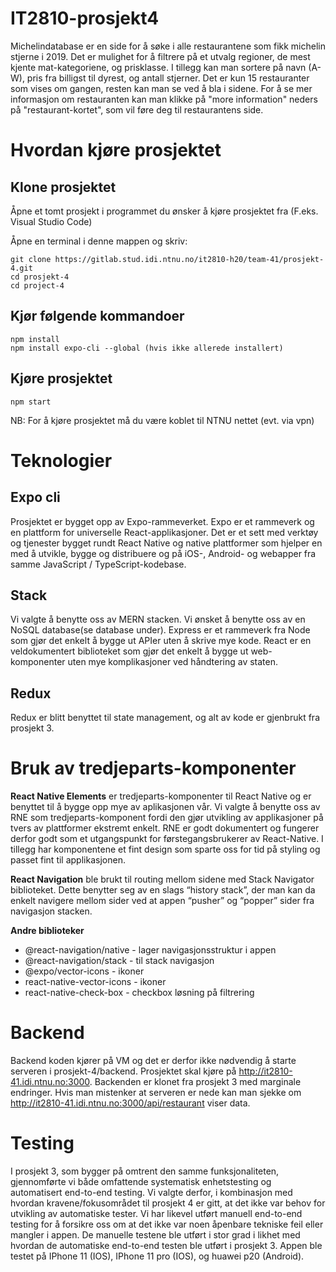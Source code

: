 # IT2810-prosjekt4

Michelindatabase er en side for å søke i alle restaurantene som fikk michelin stjerne i 2019. 
Det er mulighet for å filtrere på et utvalg regioner, de mest kjente mat-kategoriene, og prisklasse. 
I tillegg kan man sortere på navn (A-W), pris fra billigst til dyrest, og antall stjerner. 
Det er kun 15 restauranter som vises om gangen, resten kan man se ved å bla i sidene. 
For å se mer informasjon om restauranten kan man klikke på "more information" neders på "restaurant-kortet", som vil føre deg til restaurantens side. 


# Hvordan kjøre prosjektet


## Klone prosjektet

Åpne et tomt prosjekt i programmet du ønsker å kjøre prosjektet fra (F.eks. Visual Studio Code)

Åpne en terminal i denne mappen og skriv:

    git clone https://gitlab.stud.idi.ntnu.no/it2810-h20/team-41/prosjekt-4.git
    cd prosjekt-4
    cd project-4

## Kjør følgende kommandoer

    npm install
    npm install expo-cli --global (hvis ikke allerede installert)

## Kjøre prosjektet

    npm start

NB: For å kjøre prosjektet må du være koblet til NTNU nettet (evt. via vpn)    


# Teknologier

## Expo cli
Prosjektet er bygget opp av Expo-rammeverket. Expo er et rammeverk og en plattform for universelle React-applikasjoner. Det er et sett med verktøy og tjenester bygget rundt React Native og native plattformer som hjelper en med å utvikle, bygge og distribuere og på iOS-, Android- og webapper fra samme JavaScript / TypeScript-kodebase.

## Stack

Vi valgte å benytte oss av MERN stacken. Vi ønsket å benytte oss av en NoSQL database(se database under). Express er et rammeverk fra Node som gjør
det enkelt å bygge ut APIer uten å skrive mye kode. React er en veldokumentert biblioteket som gjør det enkelt å bygge ut web-komponenter uten mye
komplikasjoner ved håndtering av staten.


## Redux

Redux er blitt benyttet til state management, og alt av kode er gjenbrukt fra prosjekt 3.



# Bruk av tredjeparts-komponenter

**React Native Elements** er tredjeparts-komponenter til React Native og er benyttet til å bygge opp mye av aplikasjonen vår. 
Vi valgte å benytte oss av RNE som tredjeparts-komponent fordi den gjør utvikling av applikasjoner på tvers av plattformer ekstremt enkelt. 
RNE er godt dokumentert og fungerer derfor godt som et utgangspunkt for førstegangsbrukerer av React-Native. 
I tillegg har komponentene et fint design som sparte oss for tid på styling og passet fint til applikasjonen.


**React Navigation** ble brukt til routing mellom sidene med Stack Navigator biblioteket. Dette benytter seg av en slags “history stack”, der man kan da enkelt navigere mellom sider ved at appen “pusher” og “popper” sider fra navigasjon stacken. 
 

**Andre biblioteker**
- @react-navigation/native - lager navigasjonsstruktur i appen 
- @react-navigation/stack - til stack navigasjon
- @expo/vector-icons - ikoner
- react-native-vector-icons - ikoner
- react-native-check-box - checkbox løsning på filtrering



# Backend

Backend koden kjører på VM og det er derfor ikke nødvendig å starte serveren i prosjekt-4/backend. 
Prosjektet skal kjøre på http://it2810-41.idi.ntnu.no:3000. Backenden er klonet fra prosjekt 3 med marginale endringer. 
Hvis man mistenker at serveren er nede kan man sjekke om http://it2810-41.idi.ntnu.no:3000/api/restaurant viser data.

# Testing

I prosjekt 3, som bygger på omtrent den samme funksjonaliteten, gjennomførte vi både omfattende systematisk enhetstesting og automatisert end-to-end testing. Vi valgte derfor, i kombinasjon med hvordan kravene/fokusområdet til prosjekt 4 er gitt,
at det ikke var behov for utvikling av automatiske tester. Vi har likevel utført manuell end-to-end testing for å forsikre oss om at det ikke var noen åpenbare tekniske feil eller mangler i appen. De manuelle testene ble utført i stor grad i likhet med hvordan de automatiske end-to-end testen ble utført i prosjekt 3.
Appen ble testet på IPhone 11 (IOS), IPhone 11 pro (IOS), og huawei p20 (Android).
